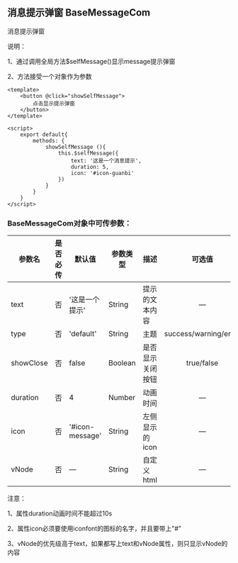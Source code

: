 ## 消息提示弹窗 BaseMessageCom	

消息提示弹窗

说明：

1、通过调用全局方法$selfMessage()显示message提示弹窗

2、方法接受一个对象作为参数

```
<template>
	<button @click="showSelfMessage">
		点击显示提示弹窗
	</button>
</template>

<script>
	export default{
		methods: {
			showSelfMessage (){
				this.$selfMessage({
					text: '这是一个消息提示',
					duration: 5,
					icon: '#icon-guanbi'
				})
			}
		}
	}
</script>
```

### BaseMessageCom对象中可传参数：

| 参数名    | 是否必传 | 默认值          | 参数类型 | 描述             |        可选值         |
| --------- | -------- | --------------- | -------- | ---------------- | :-------------------: |
| text      | 否       | '这是一个提示'  | String   | 提示的文本内容   |           —           |
| type      | 否       | 'default'       | String   | 主题             | success/warning/error |
| showClose | 否       | false           | Boolean  | 是否显示关闭按钮 |      true/false       |
| duration  | 否       | 4               | Number   | 动画时间         |           —           |
| icon      | 否       | '#icon-message' | String   | 左侧显示的icon   |           —           |
| vNode     | 否       | —               | String   | 自定义html       |           —           |

注意：

1、属性duration动画时间不能超过10s

2、属性icon必须要使用iconfont的图标的名字，并且要带上"#"

3、vNode的优先级高于text，如果都写上text和vNode属性，则只显示vNode的内容